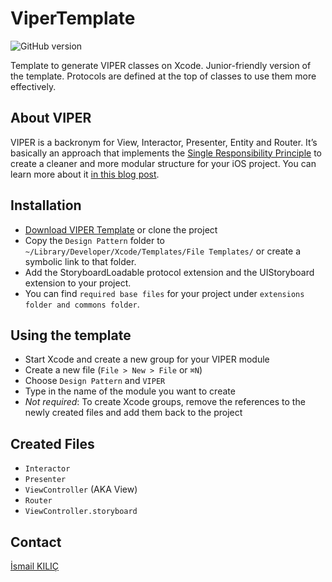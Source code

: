 # ViperTemplate
![GitHub version](https://img.shields.io/badge/version-2.4.1-success)

Template to generate VIPER classes on Xcode. 
Junior-friendly version of the template. 
Protocols are defined at the top of classes to use them more effectively.

## About VIPER
VIPER is a backronym for View, Interactor, Presenter, Entity and Router. It’s basically an approach that implements the [Single Responsibility Principle](https://en.wikipedia.org/wiki/Single_responsibility_principle) to create a cleaner and more modular structure for your iOS project. You can learn more about it
[in this blog post](https://www.ckl.io/blog/ios-project-architecture-using-viper/).

## Installation
- [Download VIPER Template](https://github.com/ismailkilic/ViperTemplate/archive/master.zip) or clone the project
- Copy the `Design Pattern` folder to `~/Library/Developer/Xcode/Templates/File Templates/` or create a symbolic link to that folder.
- Add the StoryboardLoadable protocol extension and the UIStoryboard extension to your project.
- You can find `required base files` for your project under `extensions folder and commons folder`.

## Using the template
- Start Xcode and create a new group for your VIPER module
- Create a new file (`File > New > File` or `⌘N`)
- Choose `Design Pattern` and `VIPER`
- Type in the name of the module you want to create
- *Not required*: To create Xcode groups, remove the references to the newly created files and add them back to the project

## Created Files
- `Interactor`
- `Presenter`
- `ViewController` (AKA View)
- `Router`
- `ViewController.storyboard` 


## Contact
[İsmail KILIÇ](https://github.com/ismailkilic)

